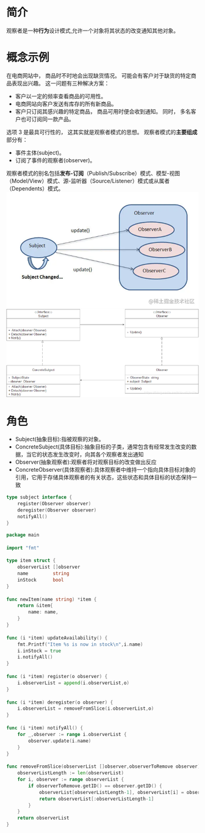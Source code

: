 # 简介
观察者是一种**行为**设计模式,允许一个对象将其状态的改变通知其他对象。

# 概念示例

在电商网站中， 商品时不时地会出现缺货情况。 可能会有客户对于缺货的特定商品表现出兴趣。 这一问题有三种解决方案：

- 客户以一定的频率查看商品的可用性。
- 电商网站向客户发送有库存的所有新商品。
- 客户只订阅其感兴趣的特定商品， 商品可用时便会收到通知。 同时， 多名客户也可订阅同一款产品。

选项 3 是最具可行性的， 这其实就是观察者模式的思想。 观察者模式的**主要组成**部分有：
- 事件主体(subject)。
- 订阅了事件的观察者(observer)。

观察者模式的别名包括**发布-订阅**（Publish/Subscribe）模式、模型-视图（Model/View）模式、源-监听器（Source/Listener）模式或从属者（Dependents）模式。
![](img_1.png)
![](img_2.png)

# 角色
- Subject(抽象目标):指被观察的对象。
- ConcreteSubject(具体目标):抽象目标的子类，通常包含有经常发生改变的数据，当它的状态发生改变时，向其各个观察者发出通知
- Observer(抽象观察者):观察者将对观察目标的改变做出反应
- ConcreteObserver(具体观察者):具体观察者中维持一个指向具体目标对象的引用，它用于存储具体观察者的有关状态，这些状态和具体目标的状态保持一致


```go
type subject interface {
	register(Observer observer)
	deregister(Observer observer)
	notifyAll()
}
```

```go
package main

import "fmt"

type item struct {
	observerList []observer
	name         string
	inStock      bool
}

func newItem(name string) *item {
	return &item{
		name: name,
	}
}

func (i *item) updateAvailability() {
	fmt.Printf("Item %s is now in stock\n",i.name)
	i.inStock = true
	i.notifyAll()
}

func (i *item) register(o observer) {
	i.observerList = append(i.observerList,o)
}

func (i *item) deregister(o observer) {
    i.observerList = removeFromSlice(i.observerList,o)
}

func (i *item) notifyAll() {
    for _,observer := range i.observerList {
		observer.update(i.name)
    }
}

func removeFromSlice(observerList []observer,observerToRemove observer) []observer {
	observerListLength := len(observerList)
	for i, observer := range observerList {
		if observerToRemove.getID() == observer.getID() {
			observerList[observerListLength-1], observerList[i] = observerList[i], observerList[observerListLength-1]
			return observerList[:observerListLength-1]
		}
	}
	return observerList
}
```